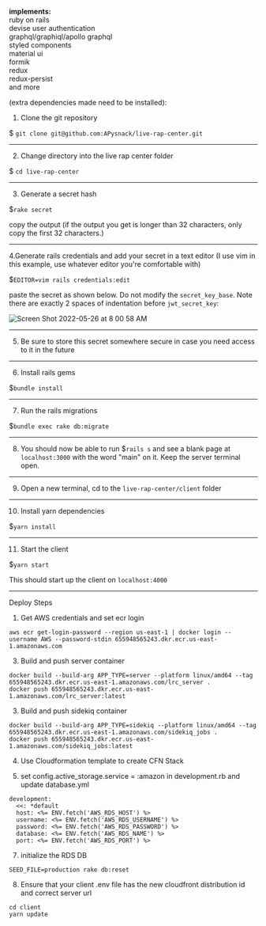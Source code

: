 **implements:**<br/>
ruby on rails<br/>
devise user authentication<br/>
graphql/graphiql/apollo graphql<br/>
styled components<br/>
material ui<br/>
formik<br/>
redux<br/>
redux-persist<br/>
and more<br/>

(extra dependencies made need to be installed):

1. Clone the git repository

$ `git clone git@github.com:APysnack/live-rap-center.git`

---

2. Change directory into the live rap center folder

$ `cd live-rap-center`

---

3. Generate a secret hash

$`rake secret`

copy the output (if the output you get is longer than 32 characters, only copy the first 32 characters.)

---

4.Generate rails credentials and add your secret in a text editor (I use vim in this example, use whatever editor you're comfortable with)

$`EDITOR=vim rails credentials:edit`

paste the secret as shown below. Do not modify the `secret_key_base`. Note there are exactly 2 spaces of indentation before `jwt_secret_key`:

![Screen Shot 2022-05-26 at 8 00 58 AM](https://user-images.githubusercontent.com/60242065/170687927-87f2d102-315d-4dfa-afe2-f1cad53e7261.png)

---

5. Be sure to store this secret somewhere secure in case you need access to it in the future

---

6. Install rails gems

$`bundle install`

---

7. Run the rails migrations

$`bundle exec rake db:migrate`

---

8. You should now be able to run $`rails s` and see a blank page at `localhost:3000` with the word "main" on it. Keep the server terminal open.

---

9. Open a new terminal, cd to the `live-rap-center/client` folder

---

10. Install yarn dependencies

$`yarn install`

---

11. Start the client

$`yarn start`

This should start up the client on `localhost:4000`


------------------------------------------------------------------------------------------
Deploy Steps

1. Get AWS credentials and set ecr login
```
aws ecr get-login-password --region us-east-1 | docker login --username AWS --password-stdin 655948565243.dkr.ecr.us-east-1.amazonaws.com
```

3. Build and push server container
```
docker build --build-arg APP_TYPE=server --platform linux/amd64 --tag 655948565243.dkr.ecr.us-east-1.amazonaws.com/lrc_server .
docker push 655948565243.dkr.ecr.us-east-1.amazonaws.com/lrc_server:latest
```

3. Build and push sidekiq container
```
docker build --build-arg APP_TYPE=sidekiq --platform linux/amd64 --tag 655948565243.dkr.ecr.us-east-1.amazonaws.com/sidekiq_jobs .
docker push 655948565243.dkr.ecr.us-east-1.amazonaws.com/sidekiq_jobs:latest
```

4. Use Cloudformation template to create CFN Stack

5. set config.active_storage.service = :amazon in development.rb and update database.yml
```
development:
  <<: *default
  host: <%= ENV.fetch('AWS_RDS_HOST') %>
  username: <%= ENV.fetch('AWS_RDS_USERNAME') %>
  password: <%= ENV.fetch('AWS_RDS_PASSWORD') %>
  database: <%= ENV.fetch('AWS_RDS_NAME') %>
  port: <%= ENV.fetch('AWS_RDS_PORT') %>
```

7. initialize the RDS DB
```
SEED_FILE=production rake db:reset
```

8. Ensure that your client .env file has the new cloudfront distribution id and correct server url
```
cd client
yarn update
```
